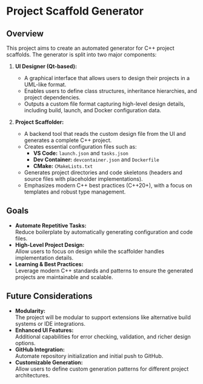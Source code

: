 # Project Scaffold Generator

## Overview

This project aims to create an automated generator for C++ project scaffolds. The generator is split into two major components:

1. **UI Designer (Qt-based):**
   - A graphical interface that allows users to design their projects in a UML-like format.
   - Enables users to define class structures, inheritance hierarchies, and project dependencies.
   - Outputs a custom file format capturing high-level design details, including build, launch, and Docker configuration data.

2. **Project Scaffolder:**
   - A backend tool that reads the custom design file from the UI and generates a complete C++ project.
   - Creates essential configuration files such as:
     - **VS Code:** `launch.json` and `tasks.json`
     - **Dev Container:** `devcontainer.json` and `Dockerfile`
     - **CMake:** `CMakeLists.txt`
   - Generates project directories and code skeletons (headers and source files with placeholder implementations).
   - Emphasizes modern C++ best practices (C++20+), with a focus on templates and robust type management.

## Goals

- **Automate Repetitive Tasks:**  
  Reduce boilerplate by automatically generating configuration and code files.
- **High-Level Project Design:**  
  Allow users to focus on design while the scaffolder handles implementation details.
- **Learning & Best Practices:**  
  Leverage modern C++ standards and patterns to ensure the generated projects are maintainable and scalable.

## Future Considerations

- **Modularity:**  
  The project will be modular to support extensions like alternative build systems or IDE integrations.
- **Enhanced UI Features:**  
  Additional capabilities for error checking, validation, and richer design options.
- **GitHub Integration:**  
  Automate repository initialization and initial push to GitHub.
- **Customizable Generation:**  
  Allow users to define custom generation patterns for different project architectures.


